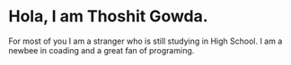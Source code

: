<h1>Hola, I am Thoshit Gowda.</h1>
<p>For most of you I am a stranger who is still studying in High School.
I am a newbee in coading and a great fan of programing.</p>
